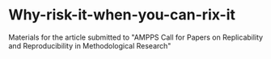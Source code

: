 # Why-risk-it-when-you-can-rix-it
Materials for the article submitted to "AMPPS Call for Papers on Replicability and Reproducibility in Methodological Research"
